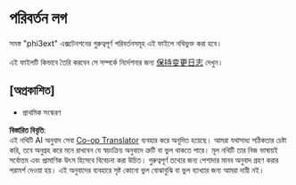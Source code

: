 <!--
CO_OP_TRANSLATOR_METADATA:
{
  "original_hash": "dbb0b6218ce5f9cf0ede8f4201f6ad58",
  "translation_date": "2025-05-09T04:47:50+00:00",
  "source_file": "code/07.Lab/01/AIPC/extensions/phi3ext/CHANGELOG.md",
  "language_code": "bn"
}
-->
# পরিবর্তন লগ

সমস্ত "phi3ext" এক্সটেনশনের গুরুত্বপূর্ণ পরিবর্তনসমূহ এই ফাইলে নথিভুক্ত করা হবে।

এই ফাইলটি কিভাবে তৈরি করবেন সে সম্পর্কে নির্দেশনার জন্য [保持变更日志](http://keepachangelog.com/) দেখুন।

## [অপ্রকাশিত]

- প্রাথমিক সংস্করণ

**বিস্তারিত বিবৃতি**:  
এই নথিটি AI অনুবাদ সেবা [Co-op Translator](https://github.com/Azure/co-op-translator) ব্যবহার করে অনূদিত হয়েছে। আমরা যথাসাধ্য সঠিকতার চেষ্টা করি, তবে অনুগ্রহ করে মনে রাখবেন যে স্বয়ংক্রিয় অনুবাদে ত্রুটি বা ভুল থাকতে পারে। মূল নথিটি তার নিজ ভাষায়ই সর্বোত্তম এবং প্রামাণিক উৎস হিসেবে বিবেচনা করা উচিত। গুরুত্বপূর্ণ তথ্যের জন্য পেশাদার মানব অনুবাদ গ্রহণ করার পরামর্শ দেওয়া হয়। এই অনুবাদের ব্যবহারে সৃষ্ট কোনো ভুল বোঝাবুঝি বা ভুল ব্যাখ্যার জন্য আমরা দায়ী নই।